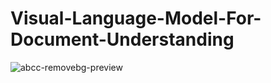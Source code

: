 # Visual-Language-Model-For-Document-Understanding


![abcc-removebg-preview](https://github.com/user-attachments/assets/ea1d93e7-0f19-46b4-8c89-89be57716d0c)
